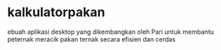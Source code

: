 # kalkulatorpakan
ebuah aplikasi desktop yang dikembangkan oleh Pari untuk membantu peternak meracik pakan ternak secara efisien dan cerdas

